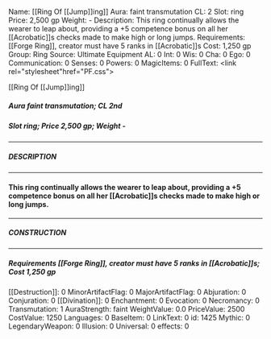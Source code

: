 Name: [[Ring Of [[Jump]]ing]]
Aura: faint transmutation
CL: 2
Slot: ring
Price: 2,500 gp
Weight: -
Description: This ring continually allows the wearer to leap about, providing a +5 competence bonus on all her [[Acrobatic]]s checks made to make high or long jumps.
Requirements: [[Forge Ring]], creator must have 5 ranks in [[Acrobatic]]s
Cost: 1,250 gp
Group: Ring
Source: Ultimate Equipment
AL: 0
Int: 0
Wis: 0
Cha: 0
Ego: 0
Communication: 0
Senses: 0
Powers: 0
MagicItems: 0
FullText: <link rel="stylesheet"href="PF.css"><div class="heading"><p class="alignleft">[[Ring Of [[Jump]]ing]]</p><div style="clear: both;"></div></div><div><h5><b>Aura </b>faint transmutation; <b>CL </b>2nd</h5><h5><b>Slot </b>ring; <b>Price </b>2,500 gp; <b>Weight </b>-</h5></div><hr/><div><h5><b>DESCRIPTION</b></h5></div><hr/><div><h4><p>This ring continually allows the wearer to leap about, providing a +5 competence bonus on all her [[Acrobatic]]s checks made to make high or long jumps.</p></h4></div><hr/><div><h5><b>CONSTRUCTION</b></h5></div><hr/><div><h5><b>Requirements </b>[[Forge Ring]], creator must have 5 ranks in [[Acrobatic]]s; <b>Cost </b>1,250 gp</h5></div>
[[Destruction]]: 0
MinorArtifactFlag: 0
MajorArtifactFlag: 0
Abjuration: 0
Conjuration: 0
[[Divination]]: 0
Enchantment: 0
Evocation: 0
Necromancy: 0
Transmutation: 1
AuraStrength: faint
WeightValue: 0.0
PriceValue: 2500
CostValue: 1250
Languages: 0
BaseItem: 0
LinkText: 0
id: 1425
Mythic: 0
LegendaryWeapon: 0
Illusion: 0
Universal: 0
effects: 0
